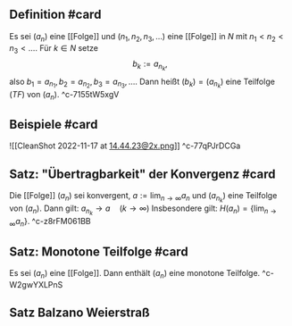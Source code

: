 ## Definition #card 
Es sei $\left(a_n\right)$ eine [[Folge]] und $\left(n_1, n_2, n_3, \ldots\right)$ eine [[Folge]] in $N$ mit $n_1<n_2<n_3<\ldots$. Für $k \in N$ setze
$$
b_k:=a_{n_k},
$$
also $b_1=a_{n_1}, b_2=a_{n_2}, b_3=a_{n_3}, \ldots$.
Dann heißt $\left(b_k\right)=\left(a_{n_k}\right)$ eine Teilfolge $(T F)$ von $\left(a_n\right)$.
^c-7155tW5xgV

## Beispiele #card 
![[CleanShot 2022-11-17 at 14.44.23@2x.png]]
^c-77qPJrDCGa

## Satz: "Übertragbarkeit" der Konvergenz #card 
Die [[Folge]] $\left(a_n\right)$ sei konvergent, $a:=\lim _{n \rightarrow \infty} a_n$ und $\left(a_{n_k}\right)$ eine Teilfolge von $\left(a_n\right)$. Dann gilt:
$a_{n_k} \rightarrow a \quad(k \rightarrow \infty)$
Insbesondere gilt: $H\left(a_n\right)=\left\{\lim _{n \rightarrow \infty} a_n\right\}$.
^c-z8rFM061BB

## Satz: Monotone Teilfolge #card 
Es sei $\left(a_n\right)$ eine [[Folge]]. Dann enthält $\left(a_n\right)$ eine monotone Teilfolge.
^c-W2gwYXLPnS

## Satz Balzano Weierstraß 
